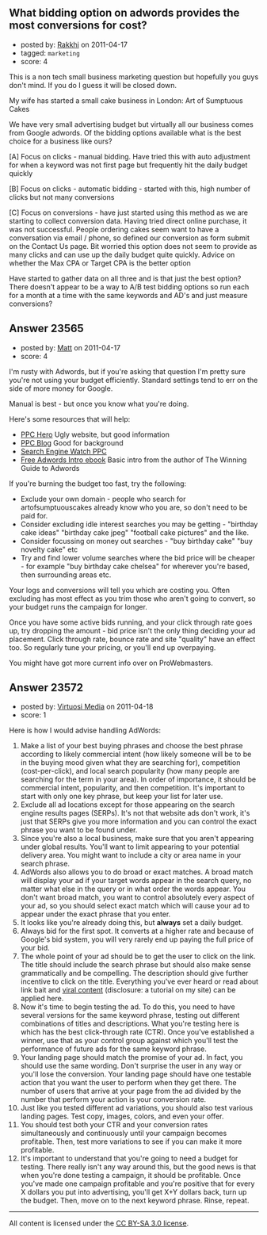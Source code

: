## What bidding option on adwords provides the most conversions for cost?

- posted by: [Rakkhi](https://stackexchange.com/users/-1/9734-rakkhi) on 2011-04-17
- tagged: `marketing`
- score: 4

This is a non tech small business marketing question but hopefully you guys don't mind. If you do I guess it will be closed down.

My wife has started a small cake business in London: Art of Sumptuous Cakes

We have very small advertising budget but virtually all our business comes from Google adwords. Of the bidding options available what is the best choice for a business like ours?

[A] Focus on clicks - manual bidding. Have tried this with auto adjustment for when a keyword was not first page but frequently hit the daily budget quickly

[B] Focus on clicks - automatic bidding - started with this, high number of clicks but not many conversions

[C] Focus on conversions - have just started using this method as we are starting to collect conversion data. Having tried direct online purchase, it was not successful. People ordering cakes seem want to have a conversation via email / phone, so defined our conversion as form submit on the Contact Us page. Bit worried this option does not seem to provide as many clicks and can use up the daily budget quite quickly. Advice on whether the Max CPA or Target CPA is the better option

Have started to gather data on all three and is that just the best option? There doesn't appear to be a way to A/B test bidding options so run each for a month at a time with the same keywords and AD's and just measure conversions?


## Answer 23565

- posted by: [Matt](https://stackexchange.com/users/-1/8784-matt) on 2011-04-17
- score: 4

<p>I'm rusty with Adwords, but if you're asking that question I'm pretty sure you're not using your budget efficiently.  Standard settings tend to err on the side of more money for Google.</p>

<p>Manual is best - but once you know what you're doing.</p>

<p>Here's some resources that will help:</p>

<ul>
<li><a href="http://www.ppchero.com/" rel="nofollow">PPC Hero</a> Ugly website, but good
information</li>
<li><a href="http://ppcblog.com/blog/" rel="nofollow">PPC Blog</a> Good for background</li>
<li><a href="http://searchenginewatch.com/sew_archive_experts&amp;type=search-advertising&amp;issue=2011" rel="nofollow">Search Engine Watch PPC</a></li>
<li><a href="http://www.pagezero.com/publications/google-adwords-guide.php" rel="nofollow">Free Adwords Intro ebook</a> Basic
intro from the author of The Winning
Guide to Adwords</li>
</ul>

<p>If you're burning the budget too fast, try the following:</p>

<ul>
<li>Exclude your own domain - people who
search for
artofsumptuouscakes already
know who you are, so don't need to be
paid for.</li>
<li>Consider excluding idle interest
searches you may be getting -
"birthday cake ideas" "birthday cake
jpeg" "football cake pictures" and the like.</li>
<li>Consider focussing on money out
searches - "buy birthday cake" "buy
novelty cake" etc</li>
<li>Try and find lower volume searches where the bid price will be cheaper - for example "buy birthday cake chelsea" for wherever you're based, then surrounding areas etc.</li>
</ul>

<p>Your logs and conversions will tell you which are costing you.  Often excluding has most effect as you trim those who aren't going to convert, so your budget runs the campaign for longer.</p>

<p>Once you have some active bids running, and your click through rate goes up, try dropping the amount - bid price isn't the only thing deciding your ad placement.  Click through rate, bounce rate and site "quality" have an effect too.  So regularly tune your pricing, or you'll end up overpaying.</p>

<p>You might have got more current info over on ProWebmasters.</p>



## Answer 23572

- posted by: [Virtuosi Media](https://stackexchange.com/users/-1/3825-virtuosi-media) on 2011-04-18
- score: 1

<p>Here is how I would advise handling AdWords:</p>

<ol>
<li>Make a list of your best buying
phrases and choose the best phrase
according to likely commercial
intent (how likely someone will be
to be in the buying mood given what
they are searching for), competition
(cost-per-click), and local search
popularity (how many people are
searching for the term in your area). In order of importance, it should be commercial intent, popularity, and then competition. It's
important to start with only one key
phrase, but keep your list for later
use.</li>
<li>Exclude all ad locations except for
those appearing on the search engine
results pages (SERPs). It's not that
website ads don't work, it's just
that SERPs give you more information
and you can control the exact phrase
you want to be found under.</li>
<li>Since you're also a local business,
make sure that you aren't appearing
under global results. You'll want to
limit appearing to your potential
delivery area. You might want to include a city or area name in your search phrase.</li>
<li>AdWords also allows you to do broad
or exact matches. A broad match will
display your ad if your target words
appear in the search query, no
matter what else in the query or in
what order the words appear. You
don't want broad match, you want to
control absolutely every aspect of
your ad, so you should select exact
match which will cause your ad to
appear under the exact phrase that
you enter.</li>
<li>It looks like you're already doing
this, but <strong>always</strong> set a daily budget.</li>
<li>Always bid for the first spot. It
converts at a higher rate and because of Google's
bid system, you will very
rarely end up paying the full price
of your bid.</li>
<li>The whole point of your ad should be
to get the user to click on the
link. The title should include the
search phrase but should also make
sense grammatically and be
compelling. The description should
give further incentive to click on
the title. Everything you've ever
heard or read about link bait and
<a href="http://www.virtuosimedia.com/business/copywriting/secret-formula-how-to-write-viral-content-for-your-website" rel="nofollow">viral content</a> (disclosure: a tutorial on my site) can be applied
here.</li>
<li>Now it's time to begin testing the
ad. To do this, you need to have
several versions for the same
keyword phrase, testing out
different combinations of titles and
descriptions. What you're testing
here is which has the best
click-through rate (CTR). Once
you've established a winner, use
that as your control group against
which you'll test the performance of
future ads for the same keyword
phrase.</li>
<li>Your landing page should match the
promise of your ad. In fact, you should use the same wording. Don't surprise the user in any way or you'll lose the conversion. Your landing page should
have one testable action that you
want the user to perform when they
get there. The number of users that
arrive at your page from the ad
divided by the number that perform
your action is your conversion rate.</li>
<li>Just like you tested different ad
variations, you should also test
various landing pages. Test copy,
images, colors, and even your offer.</li>
<li>You should test both your CTR and
 your conversion rates
 simultaneously and continuously
 until your campaign becomes
 profitable. Then, test more
 variations to see if you can make
 it more profitable.</li>
<li>It's important to understand that
 you're going to need a budget for
 testing. There really isn't any way
 around this, but the good news is
 that when you're done testing a
 campaign, it should be profitable. Once you've made one campaign profitable and you're positive that for every X dollars you put into advertising, you'll get X+Y dollars back, turn up the budget. Then, move on to the next keyword phrase. Rinse, repeat.</li>
</ol>




---

All content is licensed under the [CC BY-SA 3.0 license](https://creativecommons.org/licenses/by-sa/3.0/).
